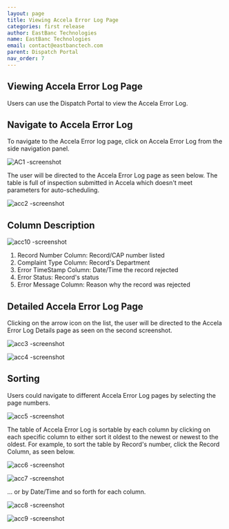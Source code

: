 ```yaml
---
layout: page
title: Viewing Accela Error Log Page
categories: first release
author: EastBanc Technologies
name: EastBanc Technologies
email: contact@eastbanctech.com
parent: Dispatch Portal
nav_order: 7
---
```


<section id="viewing-accela-error-log-page" markdown="1">

# Viewing Accela Error Log Page

Users can use the Dispatch Portal to view the Accela Error Log.

<section id="navigate-to-accela-error-log" markdown="1">

## Navigate to Accela Error Log
To navigate to the Accela Error log page, click on Accela Error Log from the side navigation panel.

![AC1 -screenshot](https://user-images.githubusercontent.com/81990744/119144360-95c9a880-ba16-11eb-9ea3-a8bfd1b8045a.png)

 The user will be directed to the Accela Error Log page as seen below. The table is full of inspection submitted in Accela which doesn't meet parameters for auto-scheduling.
 
![acc2 -screenshot](https://user-images.githubusercontent.com/81990744/120531560-c1e91000-c3ac-11eb-9dcd-35ce69bbf209.png)
</section>

<section id="column-description" markdown="1">

## Column Description

![acc10 -screenshot](https://user-images.githubusercontent.com/81990744/120532080-505d9180-c3ad-11eb-97ae-58d5d9903ff7.png)


1. Record Number Column: Record/CAP number listed
2. Complaint Type Column: Record's Department
3. Error TimeStamp Column: Date/Time the record rejected
4. Error Status: Record's status
5. Error Message Column: Reason why the record was rejected

</section>

<section id="detailed-accela-error-log-page" markdown="1">

## Detailed Accela Error Log Page

Clicking on the arrow icon on the list, the user will be directed to the Accela Error Log Details page as seen on the second screenshot.

![acc3 -screenshot](https://user-images.githubusercontent.com/81990744/120532261-80a53000-c3ad-11eb-96fb-dc6463b084e4.png)

![acc4 -screenshot](https://user-images.githubusercontent.com/81990744/120532265-826ef380-c3ad-11eb-9ac9-4c4957b08a52.png)

</section>

<section id="sorting" markdown="1">

## Sorting

Users could navigate to different Accela Error Log pages by selecting the page numbers.

![acc5 -screenshot](https://user-images.githubusercontent.com/81990744/120532342-99154a80-c3ad-11eb-98a9-b68154bc6035.png)

The table of Accela Error Log is sortable by each column by clicking on each specific column to either sort it oldest to the newest or newest to the oldest. For example, to sort the table by Record's number, click the Record Column, as seen below.

![acc6 -screenshot](https://user-images.githubusercontent.com/81990744/120532485-b64a1900-c3ad-11eb-9d25-16585f5559cb.png)

![acc7 -screenshot](https://user-images.githubusercontent.com/81990744/120532498-b9450980-c3ad-11eb-9cdf-d9e66c6faee3.png)

... or by Date/Time and so forth for each column.

![acc8 -screenshot](https://user-images.githubusercontent.com/81990744/120532592-cf52ca00-c3ad-11eb-9b87-e074419341e1.png)

![acc9 -screenshot](https://user-images.githubusercontent.com/81990744/120532603-d2e65100-c3ad-11eb-8d90-98eccc4ca4b7.png)


</section>
</section>







